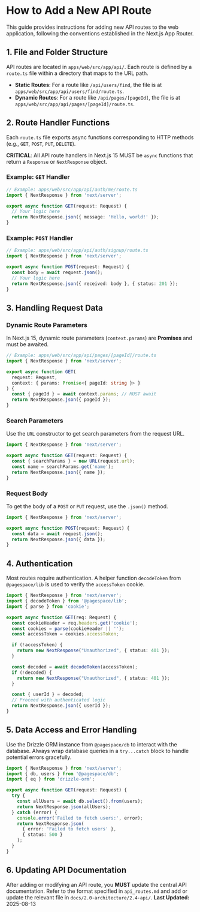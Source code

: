 # How to Add a New API Route

This guide provides instructions for adding new API routes to the web application, following the conventions established in the Next.js App Router.

## 1. File and Folder Structure

API routes are located in `apps/web/src/app/api/`. Each route is defined by a `route.ts` file within a directory that maps to the URL path.

-   **Static Routes**: For a route like `/api/users/find`, the file is at `apps/web/src/app/api/users/find/route.ts`.
-   **Dynamic Routes**: For a route like `/api/pages/[pageId]`, the file is at `apps/web/src/app/api/pages/[pageId]/route.ts`.

## 2. Route Handler Functions

Each `route.ts` file exports async functions corresponding to HTTP methods (e.g., `GET`, `POST`, `PUT`, `DELETE`).

**CRITICAL**: All API route handlers in Next.js 15 MUST be `async` functions that return a `Response` or `NextResponse` object.

### Example: `GET` Handler

```typescript
// Example: apps/web/src/app/api/auth/me/route.ts
import { NextResponse } from 'next/server';

export async function GET(request: Request) {
  // Your logic here
  return NextResponse.json({ message: 'Hello, world!' });
}
```

### Example: `POST` Handler

```typescript
// Example: apps/web/src/app/api/auth/signup/route.ts
import { NextResponse } from 'next/server';

export async function POST(request: Request) {
  const body = await request.json();
  // Your logic here
  return NextResponse.json({ received: body }, { status: 201 });
}
```

## 3. Handling Request Data

### Dynamic Route Parameters

In Next.js 15, dynamic route parameters (`context.params`) are **Promises** and must be awaited.

```typescript
// Example: apps/web/src/app/api/pages/[pageId]/route.ts
import { NextResponse } from 'next/server';

export async function GET(
  request: Request,
  context: { params: Promise<{ pageId: string }> }
) {
  const { pageId } = await context.params; // MUST await
  return NextResponse.json({ pageId });
}
```

### Search Parameters

Use the `URL` constructor to get search parameters from the request URL.

```typescript
import { NextResponse } from 'next/server';

export async function GET(request: Request) {
  const { searchParams } = new URL(request.url);
  const name = searchParams.get('name');
  return NextResponse.json({ name });
}
```

### Request Body

To get the body of a `POST` or `PUT` request, use the `.json()` method.

```typescript
import { NextResponse } from 'next/server';

export async function POST(request: Request) {
  const data = await request.json();
  return NextResponse.json({ data });
}
```

## 4. Authentication

Most routes require authentication. A helper function `decodeToken` from `@pagespace/lib` is used to verify the `accessToken` cookie.

```typescript
import { NextResponse } from 'next/server';
import { decodeToken } from '@pagespace/lib';
import { parse } from 'cookie';

export async function GET(req: Request) {
  const cookieHeader = req.headers.get('cookie');
  const cookies = parse(cookieHeader || '');
  const accessToken = cookies.accessToken;

  if (!accessToken) {
    return new NextResponse("Unauthorized", { status: 401 });
  }

  const decoded = await decodeToken(accessToken);
  if (!decoded) {
    return new NextResponse("Unauthorized", { status: 401 });
  }

  const { userId } = decoded;
  // Proceed with authenticated logic
  return NextResponse.json({ userId });
}
```

## 5. Data Access and Error Handling

Use the Drizzle ORM instance from `@pagespace/db` to interact with the database. Always wrap database queries in a `try...catch` block to handle potential errors gracefully.

```typescript
import { NextResponse } from 'next/server';
import { db, users } from '@pagespace/db';
import { eq } from 'drizzle-orm';

export async function GET(request: Request) {
  try {
    const allUsers = await db.select().from(users);
    return NextResponse.json(allUsers);
  } catch (error) {
    console.error('Failed to fetch users:', error);
    return NextResponse.json(
      { error: 'Failed to fetch users' },
      { status: 500 }
    );
  }
}
```

## 6. Updating API Documentation

After adding or modifying an API route, you **MUST** update the central API documentation. Refer to the format specified in `api_routes.md` and add or update the relevant file in `docs/2.0-architecture/2.4-api/`.
**Last Updated:** 2025-08-13